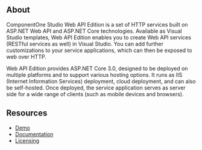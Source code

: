 ## About

ComponentOne Studio Web API Edition is a set of HTTP services built on ASP.NET Web API and ASP.NET Core technologies. Available as Visual Studio templates, Web API Edition enables you to create Web API services (RESTful services as well) in Visual Studio. You can add further customizations to your service applications, which can then be exposed to web over HTTP.

Web API Edition provides ASP.NET Core 3.0, designed to be deployed on multiple platforms and to support various hosting options. It runs as IIS (Internet Information Services) deployment, cloud deployment, and can also be self-hosted. Once deployed, the service application serves as server side for a wide range of clients (such as mobile devices and browsers).

## Resources

- [Demo](https://developer.mescius.com/componentone/demos/aspnet/webapiexplorer)
- [Documentation](https://developer.mescius.com/componentone/docs/webapi/online-webapicore/overview.html)
- [Licensing](https://developer.mescius.com/componentone/licensing)